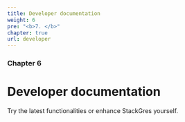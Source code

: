 ```yaml
---
title: Developer documentation
weight: 6
pre: "<b>7. </b>"
chapter: true
url: developer
---
```


### Chapter 6

# Developer documentation

Try the latest functionalities or enhance StackGres yourself.
